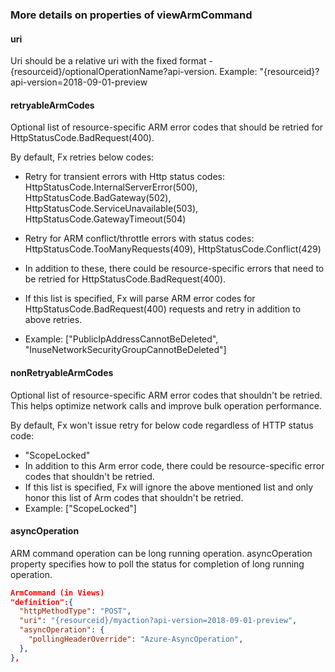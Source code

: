 
<a name="more-details-on-properties-of-viewarmcommand"></a>
### More details on properties of viewArmCommand

<a name="more-details-on-properties-of-viewarmcommand-uri"></a>
#### uri

Uri should be a relative uri with the fixed format - {resourceid}/optionalOperationName?api-version.
Example: "{resourceid}?api-version=2018-09-01-preview

<a name="more-details-on-properties-of-viewarmcommand-retryablearmcodes"></a>
#### retryableArmCodes

Optional list of resource-specific ARM error codes that should be retried for HttpStatusCode.BadRequest(400).

By default, Fx retries below codes:

* Retry for transient errors with Http status codes: HttpStatusCode.InternalServerError(500), HttpStatusCode.BadGateway(502), HttpStatusCode.ServiceUnavailable(503), HttpStatusCode.GatewayTimeout(504)
* Retry for ARM conflict/throttle errors with status codes: HttpStatusCode.TooManyRequests(409), HttpStatusCode.Conflict(429)
* In addition to these, there could be resource-specific errors that need to be retried for HttpStatusCode.BadRequest(400).
* If this list is specified, Fx will parse ARM error codes for HttpStatusCode.BadRequest(400) requests and retry in addition to above retries.

* Example: ["PublicIpAddressCannotBeDeleted", "InuseNetworkSecurityGroupCannotBeDeleted"]

<a name="more-details-on-properties-of-viewarmcommand-nonretryablearmcodes"></a>
#### nonRetryableArmCodes

Optional list of resource-specific ARM error codes that shouldn't be retried.
This helps optimize network calls and improve bulk operation performance.

By default, Fx won't issue retry for below code regardless of HTTP status code:

* "ScopeLocked"
* In addition to this Arm error code, there could be resource-specific error codes that shouldn't be retried.
* If this list is specified, Fx will ignore the above mentioned list and only honor this list of Arm codes that shouldn't be retried.
* Example: ["ScopeLocked"]

<a name="more-details-on-properties-of-viewarmcommand-asyncoperation"></a>
#### asyncOperation

ARM command operation can be long running operation. asyncOperation property specifies how to poll the status for completion of long running operation.

```json
ArmCommand (in Views)
"definition":{
  "httpMethodType": "POST",
  "uri": "{resourceid}/myaction?api-version=2018-09-01-preview",
  "asyncOperation": {
    "pollingHeaderOverride": "Azure-AsyncOperation",
  },
},
```
